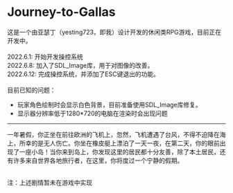 # Journey-to-Gallas
这是一个由亚瑟丁（yesting723，即我）设计开发的休闲类RPG游戏，目前正在开发中。<br /><br />
2022.6.1: 开始开发操控系统<br />
2022.6.8: 加入了SDL_Image库，用于对图像的改善。<br />
2022.6.12: 完成操控系统，并添加了ESC键退出的功能。<br /><br />
目前已知的问题：<br />
- 玩家角色绘制时会显示白色背景，目前准备使用SDL_Image库修复。
- 显示器分辨率低于1280*720的电脑在渲染时会出现问题
- ---
一年暑假，你正坐在前往欧洲的飞机上，忽然，飞机遭遇了台风，不得不迫降在海上，所幸的是无人伤亡。你坐在橡皮艇上漂泊了一天一夜，在第二天，你的眼前出现了一座小岛！当你来到岛上，你发现这里的居民都十分友善，除了本土居民，还有许多来自世界各地旅行者，在这里，你将度过一个宁静的假期。<br /><br />

注：上述剧情暂未在游戏中实现<br />

